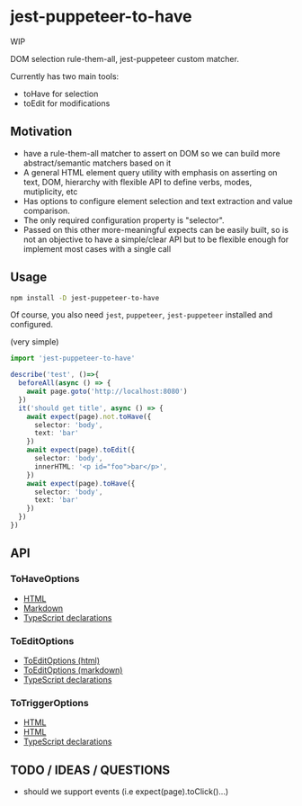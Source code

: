 # jest-puppeteer-to-have

WIP

DOM selection rule-them-all, jest-puppeteer custom matcher. 

Currently has two main tools: 

 * toHave for selection
 * toEdit for modifications

## Motivation

* have a rule-them-all matcher to assert on DOM so we can build more abstract/semantic matchers based on it
* A general HTML element query utility with emphasis on asserting on text, DOM, hierarchy with flexible API to define verbs, modes, mutiplicity, etc
* Has options to configure element selection and text extraction and value comparison. 
* The only required configuration property is "selector".
* Passed on this other more-meaningful expects can be easily built, so is not an objective to have a simple/clear API but to be flexible enough for implement most cases with a single call

## Usage

```sh
npm install -D jest-puppeteer-to-have
```

Of course, you also need `jest`, `puppeteer`, `jest-puppeteer` installed and configured.


(very simple)

```ts
import 'jest-puppeteer-to-have'

describe('test', ()=>{
  beforeAll(async () => {
    await page.goto('http://localhost:8080')
  })
  it('should get title', async () => {
    await expect(page).not.toHave({
      selector: 'body', 
      text: 'bar'
    })
    await expect(page).toEdit({
      selector: 'body',
      innerHTML: '<p id="foo">bar</p>',
    })
    await expect(page).toHave({
      selector: 'body', 
      text: 'bar'
    })
  })
})
```

## API

### ToHaveOptions

 * [HTML](https://cancerberosgx.github.io/jest-puppeteer-to-have/api/interfaces/_tohave_types_.tohaveoptions.html)
 * [Markdown](docs/api-md/interfaces/_tohave_types_.tohaveoptions.md)
 * [TypeScript declarations](src/toHave/types.ts)
 
### ToEditOptions

 * [ToEditOptions (html)](https://cancerberosgx.github.io/jest-puppeteer-to-have/api/interfaces/_toedit_types_.toeditoptions.html)
 * [ToEditOptions (markdown)](docs/api-md/interfaces/_toedit_types_.toeditoptions.md)
 * [TypeScript declarations](src/toEdit/types.ts)

### ToTriggerOptions

 * [HTML](https://cancerberosgx.github.io/jest-puppeteer-to-have/api/interfaces/_totrigger_types_.totriggeroptions.html)
 * [HTML](docs/api-md/interfaces/_totrigger_types_.totriggeroptions.md)
 * [TypeScript declarations](src/toTrigger/types.ts)

## TODO / IDEAS / QUESTIONS

 * should we support events (i.e expect(page).toClick()...)